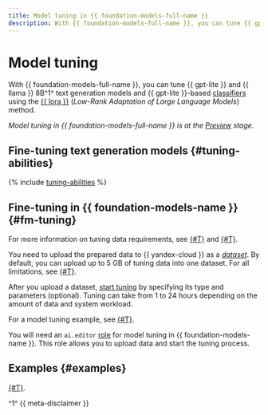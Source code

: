 ```yaml
---
title: Model tuning in {{ foundation-models-full-name }}
description: With {{ foundation-models-full-name }}, you can tune {{ gpt-lite }} and {{ llama }} 8B text generation models and {{ gpt-lite }}-based classifiers using the {{ lora }} method.
---
```


# Model tuning

With {{ foundation-models-full-name }}, you can tune {{ gpt-lite }} and {{ llama }} 8B^1^ text generation models and {{ gpt-lite }}-based [classifiers](../classifier/index.md) using the [{{ lora }}](https://arxiv.org/abs/2106.09685) (_Low-Rank Adaptation of Large Language Models_) method.

_Model tuning in {{ foundation-models-full-name }} is at the [Preview](../../../overview/concepts/launch-stages.md) stage._

## Fine-tuning text generation models {#tuning-abilities}

{% include [tuning-abilities](../../../_includes/foundation-models/yandexgpt/tuning-abilities.md) %}


## Fine-tuning in {{ foundation-models-name }} {#fm-tuning}

For more information on tuning data requirements, see [{#T}](./generating.md) and [{#T}](./classifier.md).

You need to upload the prepared data to {{ yandex-cloud }} as a [_dataset_](../../dataset/api-ref/grpc/index.md). By default, you can upload up to 5 GB of tuning data into one dataset. For all limitations, see [{#T}](../limits.md).

After you upload a dataset, [start tuning](../../tuning/api-ref/grpc/Tuning/tune.md) by specifying its type and parameters (optional). Tuning can take from 1 to 24 hours depending on the amount of data and system workload.

For a model tuning example, see [{#T}](../../operations/tuning/create.md).

You will need an `ai.editor` [role](../../security/index.md) for model tuning in {{ foundation-models-name }}. This role allows you to upload data and start the tuning process.

## Examples {#examples}

[{#T}](../../operations/tuning/create.md).

^1^ {{ meta-disclaimer }}